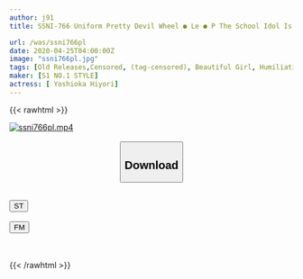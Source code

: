 ```yaml
---
author: j91
title: SSNI-766 Uniform Pretty Devil Wheel ● Le ● P The School Idol Is Committed To All Boys ● Is Yoshioka Hiyori

url: /was/ssni766pl
date: 2020-04-25T04:00:00Z
image: "ssni766pl.jpg"
tags: [Old Releases,Censored, (tag-censored), Beautiful Girl, Humiliation, (tag-censored), Risky Mosaic, Slender, Solowork, Uniform]
maker: [S1 NO.1 STYLE]
actress: [ Yoshioka Hiyori]
---
```



{{< rawhtml >}}

<div class="video" data-videoid="RyW82PBrWjSdo7o">
    <a href="javascript:;">
        <img src="/was/ssni766pl/ssni766pl.jpg" width="WIDTH" height="HEIGHT" alt="ssni766pl.mp4" loading="lazy">
    </a>
</div>

<script type="text/javascript" src="https://j91.asia/asset/on-demand-st.js"></script>

<br>
  <link rel="stylesheet" href="https://j91.asia/asset/bs5.css">
  
  <center>
  <button class="btn btn-primary" type="button" data-bs-toggle="collapse" data-bs-target=".multi-collapse" aria-expanded="false" aria-controls="multiCollapseExample1 multiCollapseExample2"><h2>Download</h2></button></center>
</p>
<div class="row">
  <div class="col">
    <div class="collapse multi-collapse" id="multiCollapseExample1">
      <div class="card card-body">
	      	      <br>
<div class="buttons">  
<a href="https://streamtape.to/v/RyW82PBrWjSdo7o" target="_blank"><button class="btn-hover color-3"><i class="fa fa-download"></i> ST</button></a></div>
    </div>
  </div>
</div>
  <div class="col">
    <div class="collapse multi-collapse" id="multiCollapseExample2">
      <div class="card card-body">
	      <br>
<div class="buttons">
    <a href="https://filemoon.sx/d/nzipm81jmu18" target="_blank"><button class="btn-hover color-8"><i class="fa fa-download"></i> FM</button></a></div>
<br><br>
      </div>
    </div>
  </div>
</div>

{{< /rawhtml >}}